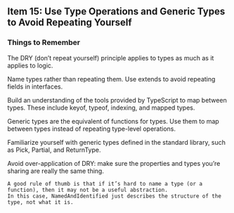 ## Item 15: Use Type Operations and Generic Types to Avoid Repeating Yourself

### Things to Remember
The DRY (don’t repeat yourself) principle applies to types as much as it applies to logic.

Name types rather than repeating them. Use extends to avoid repeating fields in interfaces.

Build an understanding of the tools provided by TypeScript to map between types. These include keyof, typeof, indexing, and mapped types.

Generic types are the equivalent of functions for types. Use them to map between types instead of repeating type-level operations.

Familiarize yourself with generic types defined in the standard library, such as Pick, Partial, and ReturnType.

Avoid over-application of DRY: make sure the properties and types you’re sharing are really the same thing.

```
A good rule of thumb is that if it’s hard to name a type (or a function), then it may not be a useful abstraction.
In this case, NamedAndIdentified just describes the structure of the type, not what it is.
```